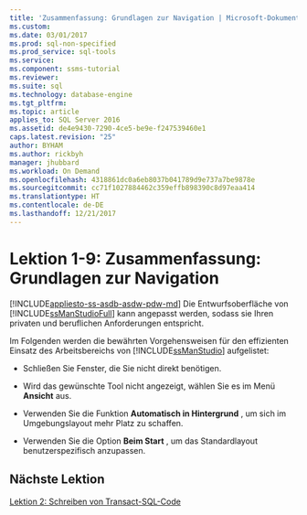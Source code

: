 ```yaml
---
title: 'Zusammenfassung: Grundlagen zur Navigation | Microsoft-Dokumentation'
ms.custom: 
ms.date: 03/01/2017
ms.prod: sql-non-specified
ms.prod_service: sql-tools
ms.service: 
ms.component: ssms-tutorial
ms.reviewer: 
ms.suite: sql
ms.technology: database-engine
ms.tgt_pltfrm: 
ms.topic: article
applies_to: SQL Server 2016
ms.assetid: de4e9430-7290-4ce5-be9e-f247539460e1
caps.latest.revision: "25"
author: BYHAM
ms.author: rickbyh
manager: jhubbard
ms.workload: On Demand
ms.openlocfilehash: 4318861dc0a6eb8037b041789d9e737a7be9878e
ms.sourcegitcommit: cc71f1027884462c359effb898390c8d97eaa414
ms.translationtype: HT
ms.contentlocale: de-DE
ms.lasthandoff: 12/21/2017
---
```

# <a name="lesson-1-9---summary---basic-navigation"></a>Lektion 1-9: Zusammenfassung: Grundlagen zur Navigation
[!INCLUDE[appliesto-ss-asdb-asdw-pdw-md](../../includes/appliesto-ss-asdb-asdw-pdw-md.md)] Die Entwurfsoberfläche von [!INCLUDE[ssManStudioFull](../../includes/ssmanstudiofull-md.md)] kann angepasst werden, sodass sie Ihren privaten und beruflichen Anforderungen entspricht.  
  
Im Folgenden werden die bewährten Vorgehensweisen für den effizienten Einsatz des Arbeitsbereichs von [!INCLUDE[ssManStudio](../../includes/ssmanstudio-md.md)] aufgelistet:  
  
-   Schließen Sie Fenster, die Sie nicht direkt benötigen.  
  
-   Wird das gewünschte Tool nicht angezeigt, wählen Sie es im Menü **Ansicht** aus.  
  
-   Verwenden Sie die Funktion **Automatisch in Hintergrund** , um sich im Umgebungslayout mehr Platz zu schaffen.  
  
-   Verwenden Sie die Option **Beim Start** , um das Standardlayout benutzerspezifisch anzupassen.  
  
## <a name="next-lesson"></a>Nächste Lektion  
[Lektion 2: Schreiben von Transact-SQL-Code](../../tools/sql-server-management-studio/lesson-2-writing-transact-sql.md)  
  
  
  
